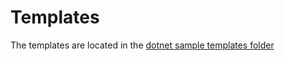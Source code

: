 # Templates

The templates are located in the [dotnet sample templates folder](https://github.com/Azure-Samples/active-directory-verifiable-credentials-dotnet/tree/main/1-asp-net-core-api-idtokenhint/Templates)
